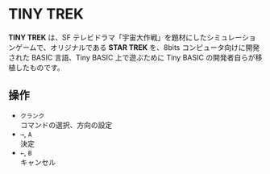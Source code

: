 # TINY TREK
**TINY TREK** は、SF テレビドラマ「宇宙大作戦」を題材にしたシミュレーションゲームで、オリジナルである **STAR TREK** を、8bits コンピュータ向けに開発された BASIC 言語、Tiny BASIC 上で遊ぶために Tiny BASIC の開発者自らが移植したものです。

## 操作
- `クランク`<br>コマンドの選択、方向の設定
- `→`, `A`<br>決定
- `←`, `B`<br>キャンセル
